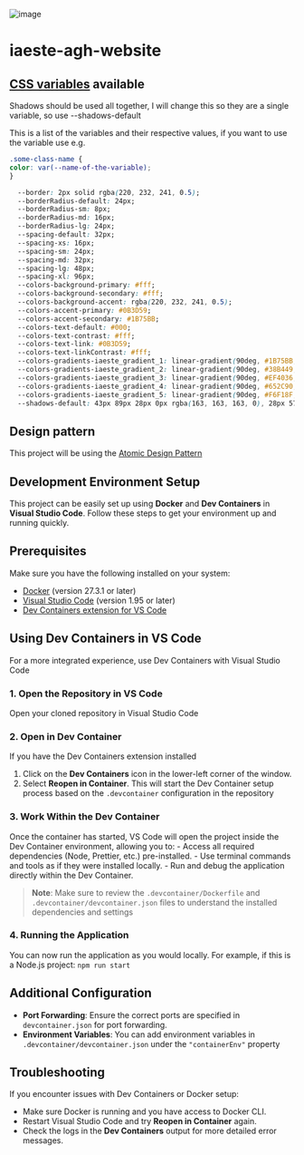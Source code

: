 ![image](https://i.etsystatic.com/42415510/r/il/f4a769/5422445392/il_570xN.5422445392_5t2j.jpg)

# iaeste-agh-website

## [CSS variables](https://www.w3schools.com/css/css3_variables.asp) available

Shadows should be used all together, I will change this so they are a single variable, so use --shadows-default

This is a list of the variables and their respective values, if you want to use the variable use e.g.

```CSS
.some-class-name {
color: var(--name-of-the-variable);
}
```

```CSS
  --border: 2px solid rgba(220, 232, 241, 0.5);
  --borderRadius-default: 24px;
  --borderRadius-sm: 8px;
  --borderRadius-md: 16px;
  --borderRadius-lg: 24px;
  --spacing-default: 32px;
  --spacing-xs: 16px;
  --spacing-sm: 24px;
  --spacing-md: 32px;
  --spacing-lg: 48px;
  --spacing-xl: 96px;
  --colors-background-primary: #fff;
  --colors-background-secondary: #fff;
  --colors-background-accent: rgba(220, 232, 241, 0.5);
  --colors-accent-primary: #0B3D59;
  --colors-accent-secondary: #1B75BB;
  --colors-text-default: #000;
  --colors-text-contrast: #fff;
  --colors-text-link: #0B3D59;
  --colors-text-linkContrast: #fff;
  --colors-gradients-iaeste_gradient_1: linear-gradient(90deg, #1B75BB, #27A9E1, #49C0B5);
  --colors-gradients-iaeste_gradient_2: linear-gradient(90deg, #38B449, #8CC63E, #D6DF23);
  --colors-gradients-iaeste_gradient_3: linear-gradient(90deg, #EF4036, #F05A28, #F7931D);
  --colors-gradients-iaeste_gradient_4: linear-gradient(90deg, #652C90, #91268F, #D91B5B);
  --colors-gradients-iaeste_gradient_5: linear-gradient(90deg, #F6F18F, #F7DC3C, #FCB31E);
  --shadows-default: 43px 89px 28px 0px rgba(163, 163, 163, 0), 28px 57px 25px 0px rgba(163, 163, 163, 0.01), 7px 14px 16px 0px rgba(163, 163, 163, 0.09), 16px 32px 21px 0px rgba(163, 163, 163, 0.05), 2px 4px 9px 0px rgba(163, 163, 163, 0.1);
```

## Design pattern

This project will be using the [Atomic Design Pattern](https://atomicdesign.bradfrost.com/chapter-2/)

## Development Environment Setup

This project can be easily set up using **Docker** and **Dev Containers** in **Visual Studio Code**. Follow these steps to get your environment up and running quickly.

## Prerequisites

Make sure you have the following installed on your system:

-   [Docker](https://www.docker.com/products/docker-desktop) (version 27.3.1 or later)
-   [Visual Studio Code](https://code.visualstudio.com/) (version 1.95 or later)
-   [Dev Containers extension for VS Code](https://marketplace.visualstudio.com/items?itemName=ms-vscode-remote.remote-containers)

## Using Dev Containers in VS Code

For a more integrated experience, use Dev Containers with Visual Studio Code

### 1. Open the Repository in VS Code

Open your cloned repository in Visual Studio Code

### 2. Open in Dev Container

If you have the Dev Containers extension installed

1. Click on the **Dev Containers** icon in the lower-left corner of the window.
2. Select **Reopen in Container**. This will start the Dev Container setup process based on the `.devcontainer` configuration in the repository

### 3. Work Within the Dev Container

Once the container has started, VS Code will open the project inside the Dev Container environment, allowing you to: - Access all required dependencies (Node, Prettier, etc.) pre-installed. - Use terminal commands and tools as if they were installed locally. - Run and debug the application directly within the Dev Container.

> **Note**: Make sure to review the `.devcontainer/Dockerfile` and `.devcontainer/devcontainer.json` files to understand the installed dependencies and settings

### 4. Running the Application

You can now run the application as you would locally. For example, if this is a Node.js project: `npm run start`

## Additional Configuration

-   **Port Forwarding**: Ensure the correct ports are specified in `devcontainer.json` for port forwarding.
-   **Environment Variables**: You can add environment variables in `.devcontainer/devcontainer.json` under the `"containerEnv"` property

## Troubleshooting

If you encounter issues with Dev Containers or Docker setup:

-   Make sure Docker is running and you have access to Docker CLI.
-   Restart Visual Studio Code and try **Reopen in Container** again.
-   Check the logs in the **Dev Containers** output for more detailed error messages.

